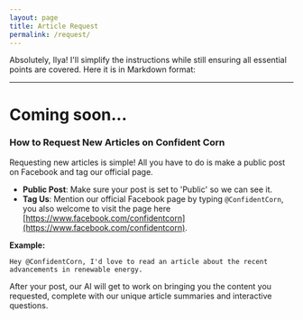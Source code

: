 ```yaml
---
layout: page
title: Article Request
permalink: /request/
---
```


Absolutely, Ilya! I'll simplify the instructions while still ensuring all essential points are covered. Here it is in Markdown format:

---

# Coming soon...
### How to Request New Articles on Confident Corn

Requesting new articles is simple! All you have to do is make a public post on Facebook and tag our official page.


- **Public Post**: Make sure your post is set to 'Public' so we can see it.
- **Tag Us**: Mention our official Facebook page by typing `@ConfidentCorn`, you also welcome to visit the page here [https://www.facebook.com/confidentcorn](https://www.facebook.com/confidentcorn).

**Example:**
```
Hey @ConfidentCorn, I'd love to read an article about the recent advancements in renewable energy.
```

After your post, our AI will get to work on bringing you the content you requested, complete with our unique article summaries and interactive questions.